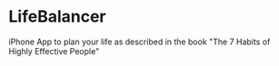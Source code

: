 LifeBalancer
============

iPhone App to plan your life as described in the book "The 7 Habits of Highly Effective People"
